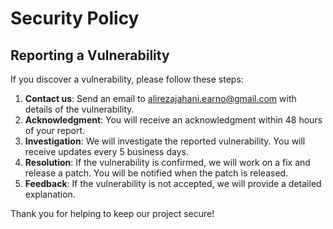 # Security Policy

## Reporting a Vulnerability

If you discover a vulnerability, please follow these steps:

1. **Contact us**: Send an email to [alirezajahani.earno@gmail.com](mailto:alirezajahani.earno@gmail.com) with details of the vulnerability.
2. **Acknowledgment**: You will receive an acknowledgment within 48 hours of your report.
3. **Investigation**: We will investigate the reported vulnerability. You will receive updates every 5 business days.
4. **Resolution**: If the vulnerability is confirmed, we will work on a fix and release a patch. You will be notified when the patch is released.
5. **Feedback**: If the vulnerability is not accepted, we will provide a detailed explanation.

Thank you for helping to keep our project secure!
